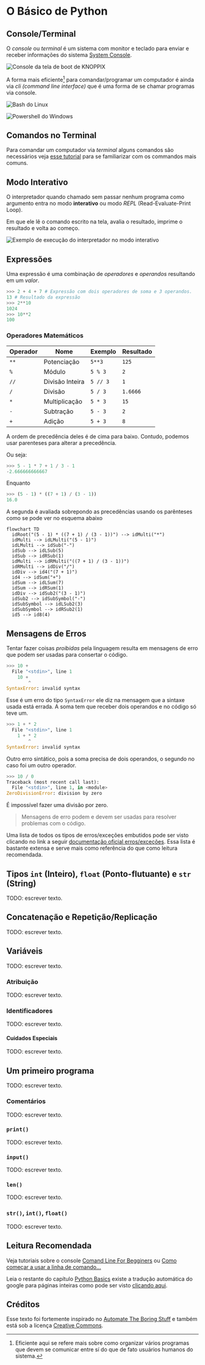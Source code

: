 # O Básico de Python

## Console/Terminal

O _console_ ou _terminal_ é um sistema com monitor e teclado para enviar e receber informações do sistema [System Console](https://en.wikipedia.org/wiki/System_console).

![Console da tela de boot de KNOPPIX](https://upload.wikimedia.org/wikipedia/commons/1/10/KNOPPIX_booting.png)

A forma mais eficiente[^1] para comandar/programar um computador é ainda via _cli (command line interface)_ que é uma forma de se chamar programas via console.

![Bash do Linux](https://upload.wikimedia.org/wikipedia/commons/2/29/Linux_command-line._Bash._GNOME_Terminal._screenshot.png)

![Powershell do Windows](https://upload.wikimedia.org/wikipedia/commons/d/d5/Windows_PowerShell_1.0_PD.png)

## Comandos no Terminal

Para comandar um computador via _terminal_ alguns comandos são necessários veja [esse tutorial](https://marquesfernandes.com/self/como-comecar-a-usar-a-linha-de-comando-terminal-no-linux-tutorial-para-iniciantes/) para se familiarizar com os commandos mais comuns.

## Modo Interativo

O interpretador quando chamado sem passar nenhum programa como argumento entra no modo **interativo** ou modo _REPL_ (Read-Evaluate-Print Loop).

Em que ele lê o comando escrito na tela, avalia o resultado, imprime o resultado e volta ao começo.

![Exemplo de execução do interpretador no modo interativo](simple_interactive_python.gif)

## Expressões

Uma expressão é uma combinação de _operadores_ e _operandos_ resultando em um _valor_.

```python
>>> 2 + 4 + 7 # Expressão com dois operadores de soma e 3 operandos.
13 # Resultado da expressão
>>> 2**10
1024
>>> 10**2
100
```

### Operadores Matemáticos

| Operador | Nome            | Exemplo  | Resultado |
| -------- | --------------- | -------- | --------- |
| `**`     | Potenciação     | `5**3`   | `125`     |
| `%`      | Módulo          | `5 % 3`  | `2`       |
| `//`     | Divisão Inteira | `5 // 3` | `1`       |
| `/`      | Divisão         | `5 / 3`  | `1.6666`  |
| `*`      | Multiplicação   | `5 * 3`  | `15`      |
| `-`      | Subtração       | `5 - 3`  | `2`       |
| `+`      | Adição          | `5 + 3`  | `8`       |

A ordem de precedência deles é de cima para baixo.
Contudo, podemos usar parenteses para alterar a precedência.

Ou seja:

```python
>>> 5 - 1 * 7 + 1 / 3 - 1
-2.666666666667
```

Enquanto

```python
>>> (5 - 1) * ((7 + 1) / (3 - 1))
16.0
```

A segunda é avaliada sobrepondo as precedências usando os parênteses como se pode ver no esquema abaixo

```mermaid
flowchart TD
  idRoot("(5 - 1) * ((7 + 1) / (3 - 1))") --> idMulti("*")
  idMulti --> idLMulti("(5 - 1)")
  idLMulti --> idSub("-")
  idSub --> idLSub(5)
  idSub --> idRSub(1)
  idMulti --> idRMulti("((7 + 1) / (3 - 1))")
  idRMulti --> idDiv("/")
  idDiv --> id4("(7 + 1)")
  id4 --> idSum("+")
  idSum --> idLSum(7)
  idSum --> idRSum(1)
  idDiv --> idSub2("(3 - 1)")
  idSub2 --> idSubSymbol("-")
  idSubSymbol --> idLSub2(3)
  idSubSymbol --> idRSub2(1)
  id5 --> id8(4)
```

## Mensagens de Erros

Tentar fazer coisas _proibidas_ pela linguagem resulta em mensagens de erro que podem ser usadas para consertar o código.

```python
>>> 10 +
  File "<stdin>", line 1
    10 +
        ^
SyntaxError: invalid syntax
```

Esse é um erro do tipo `SyntaxError` ele diz na mensagem que a sintaxe usada está errada.
A soma tem que receber dois operandos e no código só teve um.

```python
>>> 1 + * 2
  File "<stdin>", line 1
    1 + * 2
        ^
SyntaxError: invalid syntax
```

Outro erro sintático, pois a soma precisa de dois operandos, o segundo no caso foi um outro operador.

```python
>>> 10 / 0
Traceback (most recent call last):
  File "<stdin>", line 1, in <module>
ZeroDivisionError: division by zero
```

É impossível fazer uma divisão por zero.

> Mensagens de erro podem e devem ser usadas para resolver problemas com o código.

Uma lista de todos os tipos de erros/exceções embutidos pode ser visto clicando no link a seguir [documentação oficial erros/exceções](https://docs.python.org/pt-br/3/library/exceptions.html#built-in-exceptions).
Essa lista é bastante extensa e serve mais como referência do que como leitura recomendada.

## Tipos `int` (Inteiro), `float` (Ponto-flutuante) e `str` (String)

TODO: escrever texto.

## Concatenação e Repetição/Replicação

TODO: escrever texto.

## Variáveis

TODO: escrever texto.

### Atribuição

TODO: escrever texto.

### Identificadores

TODO: escrever texto.

#### Cuidados Especiais

TODO: escrever texto.

## Um primeiro programa

TODO: escrever texto.

### Comentários

TODO: escrever texto.

### `print()`

TODO: escrever texto.

### `input()`

TODO: escrever texto.

### `len()`

TODO: escrever texto.

### `str()`, `int()`, `float()`

TODO: escrever texto.

## Leitura Recomendada

Veja tutoriais sobre o console [Comand Line For Begginers](https://ubuntu.com/tutorials/command-line-for-beginners#1-overview) ou [Como começar a usar a linha de comando...](https://marquesfernandes.com/self/como-comecar-a-usar-a-linha-de-comando-terminal-no-linux-tutorial-para-iniciantes/)

Leia o restante do capítulo [Python Basics](https://automatetheboringstuff.com/2e/chapter1/) existe a tradução automática do google para páginas inteiras como pode ser visto [clicando aqui](https://automatetheboringstuff-com.translate.goog/2e/chapter1/?_x_tr_sl=auto&_x_tr_tl=pt&_x_tr_hl=en&_x_tr_pto=wapp).

## Créditos

Esse texto foi fortemente inspirado no [Automate The Boring Stuff](https://automatetheboringstuff.com/2e/chapter1/) e também está sob a licença [Creative Commons](https://creativecommons.org/licenses/by-nc-sa/3.0/).

[^1]: Eficiente aqui se refere mais sobre como organizar vários programas que devem se comunicar entre sí do que de fato usuários humanos do sistema.
